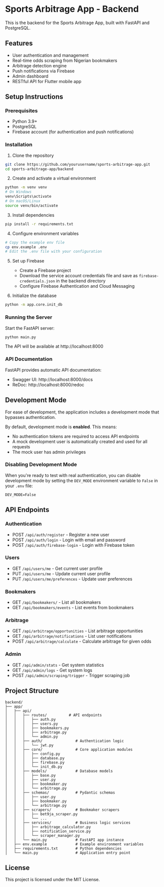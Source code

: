 # Sports Arbitrage App - Backend

This is the backend for the Sports Arbitrage App, built with FastAPI and PostgreSQL.

## Features

- User authentication and management
- Real-time odds scraping from Nigerian bookmakers
- Arbitrage detection engine
- Push notifications via Firebase
- Admin dashboard
- RESTful API for Flutter mobile app

## Setup Instructions

### Prerequisites

- Python 3.9+
- PostgreSQL
- Firebase account (for authentication and push notifications)

### Installation

1. Clone the repository
```bash
git clone https://github.com/yourusername/sports-arbitrage-app.git
cd sports-arbitrage-app/backend
```

2. Create and activate a virtual environment
```bash
python -m venv venv
# On Windows
venv\Scripts\activate
# On macOS/Linux
source venv/bin/activate
```

3. Install dependencies
```bash
pip install -r requirements.txt
```

4. Configure environment variables
```bash
# Copy the example env file
cp env.example .env
# Edit the .env file with your configuration
```

5. Set up Firebase
   - Create a Firebase project
   - Download the service account credentials file and save as `firebase-credentials.json` in the backend directory
   - Configure Firebase Authentication and Cloud Messaging

6. Initialize the database
```bash
python -m app.core.init_db
```

### Running the Server

Start the FastAPI server:
```bash
python main.py
```

The API will be available at http://localhost:8000

### API Documentation

FastAPI provides automatic API documentation:
- Swagger UI: http://localhost:8000/docs
- ReDoc: http://localhost:8000/redoc

## Development Mode

For ease of development, the application includes a development mode that bypasses authentication. 

By default, development mode is **enabled**. This means:

- No authentication tokens are required to access API endpoints
- A mock development user is automatically created and used for all requests
- The mock user has admin privileges

### Disabling Development Mode

When you're ready to test with real authentication, you can disable development mode by setting the `DEV_MODE` environment variable to `False` in your `.env` file:

```
DEV_MODE=False
```

## API Endpoints

### Authentication
- POST `/api/auth/register` - Register a new user
- POST `/api/auth/login` - Login with email and password
- POST `/api/auth/firebase-login` - Login with Firebase token

### Users
- GET `/api/users/me` - Get current user profile
- PUT `/api/users/me` - Update current user profile
- PUT `/api/users/me/preferences` - Update user preferences

### Bookmakers
- GET `/api/bookmakers/` - List all bookmakers
- GET `/api/bookmakers/events` - List events from bookmakers

### Arbitrage
- GET `/api/arbitrage/opportunities` - List arbitrage opportunities
- GET `/api/arbitrage/notifications` - List user notifications
- POST `/api/arbitrage/calculate` - Calculate arbitrage for given odds

### Admin
- GET `/api/admin/stats` - Get system statistics
- GET `/api/admin/logs` - Get system logs
- POST `/api/admin/scraping/trigger` - Trigger scraping job

## Project Structure

```
backend/
├── app/
│   ├── api/
│   │   ├── routes/          # API endpoints
│   │   │   ├── auth.py
│   │   │   ├── users.py
│   │   │   ├── bookmakers.py
│   │   │   ├── arbitrage.py
│   │   │   └── admin.py
│   │   ├── auth/               # Authentication logic
│   │   │   └── jwt.py
│   │   ├── core/               # Core application modules
│   │   │   ├── config.py
│   │   │   ├── database.py
│   │   │   ├── firebase.py
│   │   │   └── init_db.py
│   │   ├── models/             # Database models
│   │   │   ├── base.py
│   │   │   ├── user.py
│   │   │   ├── bookmaker.py
│   │   │   └── arbitrage.py
│   │   ├── schemas/            # Pydantic schemas
│   │   │   ├── user.py
│   │   │   ├── bookmaker.py
│   │   │   └── arbitrage.py
│   │   ├── scrapers/           # Bookmaker scrapers
│   │   │   ├── bet9ja_scraper.py
│   │   │   └── ...
│   │   ├── services/           # Business logic services
│   │   │   ├── arbitrage_calculator.py
│   │   │   ├── notification_service.py
│   │   │   └── scraper_manager.py
│   │   └── main.py             # FastAPI app instance
│   ├── env.example             # Example environment variables
│   ├── requirements.txt        # Python dependencies
│   └── main.py                 # Application entry point
```

## License

This project is licensed under the MIT License. 